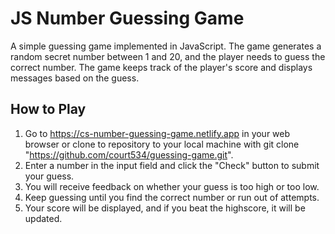 
# JS Number Guessing Game

A simple guessing game implemented in JavaScript. The game generates a random secret number between 1 and 20, and the player needs to guess the correct number. The game keeps track of the player's score and displays messages based on the guess.

## How to Play

1. Go to https://cs-number-guessing-game.netlify.app in your web browser or clone to repository to your local machine with git clone "https://github.com/court534/guessing-game.git".
2. Enter a number in the input field and click the "Check" button to submit your guess.
3. You will receive feedback on whether your guess is too high or too low.
4. Keep guessing until you find the correct number or run out of attempts.
5. Your score will be displayed, and if you beat the highscore, it will be updated.